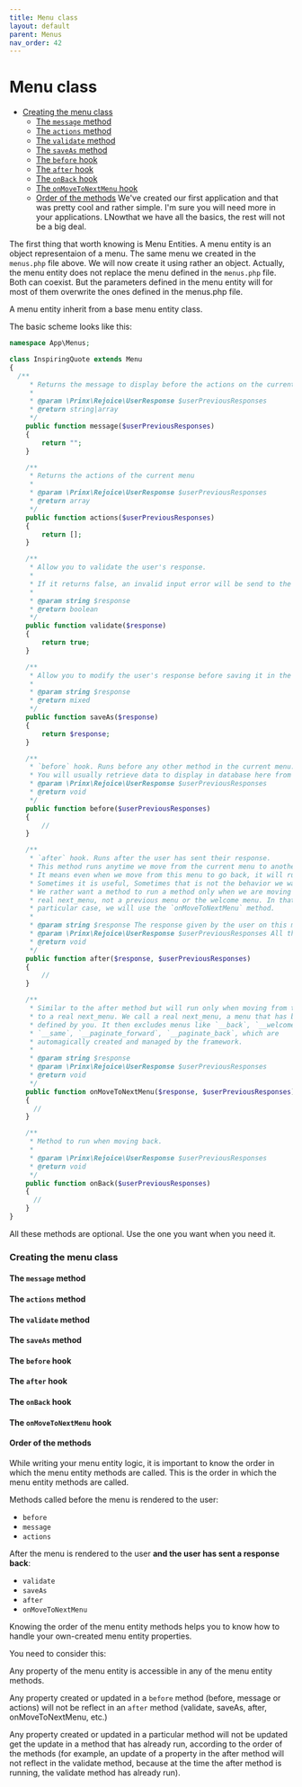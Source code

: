 ```yaml
---
title: Menu class
layout: default
parent: Menus
nav_order: 42
---
```


<h1>Menu class</h1>

- [Creating the menu class](#creating-the-menu-class)
  - [The `message` method](#the-message-method)
  - [The `actions` method](#the-actions-method)
  - [The `validate` method](#the-validate-method)
  - [The `saveAs` method](#the-saveas-method)
  - [The `before` hook](#the-before-hook)
  - [The `after` hook](#the-after-hook)
  - [The `onBack` hook](#the-onback-hook)
  - [The `onMoveToNextMenu` hook](#the-onmovetonextmenu-hook)
  - [Order of the methods](#order-of-the-methods)
We've created our first application and that was pretty cool and rather simple. I'm sure you will need more in your applications.
LNowthat we have all the basics, the rest will not be a big deal.

The first thing that worth knowing is Menu Entities.
A menu entity is an object representaion of a menu. The same menu we created in the `menus.php` file above. We will now create it using rather an object. Actually, the menu entity does not replace the menu defined in the `menus.php` file. Both can coexist. But the parameters defined in the menu entity will for most of them overwrite the ones defined in the menus.php file.

A menu entity inherit from a base menu entity class.

The basic scheme looks like this:

```php
namespace App\Menus;

class InspiringQuote extends Menu
{
  /**
     * Returns the message to display before the actions on the current menu
     *
     * @param \Prinx\Rejoice\UserResponse $userPreviousResponses
     * @return string|array
     */
    public function message($userPreviousResponses)
    {
        return "";
    }

    /**
     * Returns the actions of the current menu
     *
     * @param \Prinx\Rejoice\UserResponse $userPreviousResponses
     * @return array
     */
    public function actions($userPreviousResponses)
    {
        return [];
    }

    /**
     * Allow you to validate the user's response.
     *
     * If it returns false, an invalid input error will be send to the user.
     *
     * @param string $response
     * @return boolean
     */
    public function validate($response)
    {
        return true;
    }

    /**
     * Allow you to modify the user's response before saving it in the session.
     *
     * @param string $response
     * @return mixed
     */
    public function saveAs($response)
    {
        return $response;
    }

    /**
     * `before` hook. Runs before any other method in the current menu.
     * You will usually retrieve data to display in database here from database here
     * @param \Prinx\Rejoice\UserResponse $userPreviousResponses
     * @return void
     */
    public function before($userPreviousResponses)
    {
        //
    }

    /**
     * `after` hook. Runs after the user has sent their response.
     * This method runs anytime we move from the current menu to another menu.
     * It means even when we move from this menu to go back, it will run.
     * Sometimes it is useful, Sometimes that is not the behavior we want. 
     * We rather want a method to run a method only when we are moving to a 
     * real next_menu, not a previous menu or the welcome menu. In that 
     * particular case, we will use the `onMoveToNextMenu` method.
     * 
     * @param string $response The response given by the user on this menu screen
     * @param \Prinx\Rejoice\UserResponse $userPreviousResponses All the previous responses given by the user, attached to their menu name.
     * @return void
     */
    public function after($response, $userPreviousResponses)
    {
        //
    }

    /**
     * Similar to the after method but will run only when moving from this menu 
     * to a real next_menu. We call a real next_menu, a menu that has been 
     * defined by you. It then excludes menus like `__back`, `__welcome`, 
     * `__same`, `__paginate_forward`, `__paginate_back`, which are 
     * automagically created and managed by the framework.
     * 
     * @param string $response
     * @param \Prinx\Rejoice\UserResponse $userPreviousResponses
     * @return void
     */
    public function onMoveToNextMenu($response, $userPreviousResponses)
    {
      //
    }

    /**
     * Method to run when moving back.
     * 
     * @param \Prinx\Rejoice\UserResponse $userPreviousResponses
     * @return void
     */
    public function onBack($userPreviousResponses)
    {
      //
    }
}

```
All these methods are optional. Use the one you want when you need it.

### Creating the menu class 

#### The `message` method

#### The `actions` method

#### The `validate` method

#### The `saveAs` method

#### The `before` hook

#### The `after` hook

#### The `onBack` hook

#### The `onMoveToNextMenu` hook

#### Order of the methods
While writing your menu entity logic, it is important to know the order in which the menu entity methods are called.
This is the order in which the menu entity methods are called.

Methods called before the menu is rendered to the user:
- `before`
- `message`
- `actions`

After the menu is rendered to the user **and the user has sent a response back**:
- `validate`
- `saveAs`
- `after`
- `onMoveToNextMenu`


Knowing the order of the menu entity methods helps you to know how to handle your own-created menu entity properties.

<div class="note note-primary">
You need to consider this:

Any property of the menu entity is accessible in any of the menu entity methods.

Any property created or updated in a `before` method (before, message or actions) will not be reflect in an `after` method (validate, saveAs, after, onMoveToNextMenu, etc.)

Any property created or updated in a particular method will not be updated get the update in a method that has already run, according to the order of the methods (for example, an update of a property in the after method will not reflect in the validate method, because at the time the after method is running, the validate method has already run).
</div>
